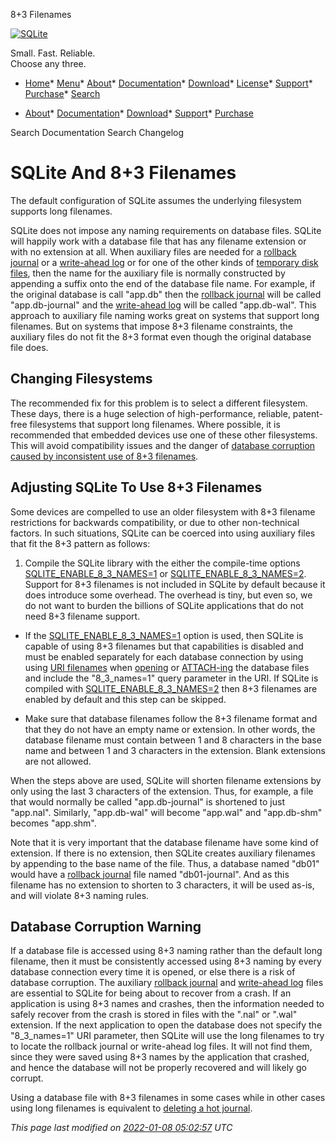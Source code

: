 




8\+3 Filenames




[![SQLite](images/sqlite370_banner.gif)](index.html)


Small. Fast. Reliable.  
Choose any three.


* [Home](index.html)* [Menu](javascript:void(0))* [About](about.html)* [Documentation](docs.html)* [Download](download.html)* [License](copyright.html)* [Support](support.html)* [Purchase](prosupport.html)* [Search](javascript:void(0))




* [About](about.html)* [Documentation](docs.html)* [Download](download.html)* [Support](support.html)* [Purchase](prosupport.html)






Search Documentation
Search Changelog







# SQLite And 8\+3 Filenames



The default configuration of SQLite assumes the underlying filesystem
supports long filenames.




SQLite does not impose any naming requirements on database files.
SQLite will happily work with a database file that has any filename extension
or with no extension at all.
When auxiliary files are needed for a [rollback journal](lockingv3.html#rollback) or
a [write\-ahead log](wal.html) or for one of the other kinds of
[temporary disk files](tempfiles.html), then the name for the auxiliary file is normally
constructed by appending a suffix onto the end of the database file name.
For example, if the original database is call "app.db" then
the [rollback journal](lockingv3.html#rollback) will be called "app.db\-journal"
and the [write\-ahead log](wal.html) will be called "app.db\-wal".
This approach to auxiliary file naming works great on systems that
support long filenames. But on systems that impose 8\+3 filename
constraints, the auxiliary files do not fit the 8\+3 format even though
the original database file does.



## Changing Filesystems



The recommended fix for this problem is to select a different
filesystem. These days, there is a huge selection of high\-performance, 
reliable, patent\-free filesystems that support long filenames. 
Where possible, it is recommended that embedded devices use one
of these other filesystems. This will avoid compatibility issues
and the danger of
[database corruption caused by inconsistent use of 8\+3 filenames](shortnames.html#db83corrupt).



## Adjusting SQLite To Use 8\+3 Filenames



Some devices are compelled to use an older filesystem with 8\+3
filename restrictions for backwards compatibility, or due
to other non\-technical factors. In such situations, SQLite can be
coerced into using auxiliary files that fit the 8\+3 pattern as follows:



1. Compile the SQLite library with the either the compile\-time
 options [SQLITE\_ENABLE\_8\_3\_NAMES\=1](compile.html#enable_8_3_names) or
 [SQLITE\_ENABLE\_8\_3\_NAMES\=2](compile.html#enable_8_3_names).
 Support for 8\+3 filenames is not included in SQLite by default
 because it does introduce some overhead. The overhead is tiny,
 but even so, we do not want to burden the billions of SQLite
 applications that do not need 8\+3 filename support.

- If the [SQLITE\_ENABLE\_8\_3\_NAMES\=1](compile.html#enable_8_3_names) option
 is used, then SQLite is capable of using 8\+3 filenames but that
 capabilities is disabled and must be enabled separately for each
 database connection by using
 using [URI filenames](uri.html) when [opening](c3ref/open.html) or
 [ATTACH\-ing](lang_attach.html) the database files and include the
 "8\_3\_names\=1" query parameter in the URI. If SQLite
 is compiled with
 [SQLITE\_ENABLE\_8\_3\_NAMES\=2](compile.html#enable_8_3_names) then
 8\+3 filenames are enabled by default and this step can be
 skipped.

- Make sure that database filenames follow the 8\+3 filename
 format and that they do not have an empty name or extension.
 In other words, the database filename must contain between
 1 and 8 characters in the base name and between 1 and 3 characters
 in the extension. Blank extensions are not allowed.



When the steps above are used, SQLite will shorten filename extensions
by only using the last 3 characters of
the extension. Thus, for example, a file that would normally be called
"app.db\-journal" is shortened to just "app.nal".
Similarly, "app.db\-wal" will become "app.wal" and
"app.db\-shm" becomes "app.shm".




Note that it is very important that the database filename have some kind
of extension. If there is no extension, then SQLite creates auxiliary
filenames by appending to the base name of the file. Thus, a database
named "db01" would have a [rollback journal](lockingv3.html#rollback) file named
"db01\-journal". And as this filename has no extension to shorten
to 3 characters, it will be used as\-is, and will violate 8\+3 naming rules.




## Database Corruption Warning



If a database file is accessed using 8\+3 naming rather than the default
long filename, then it must be consistently accessed 
using 8\+3 naming by every database
connection every time it is opened, or else there is a risk of database
corruption.
The auxiliary [rollback journal](lockingv3.html#rollback) and [write\-ahead log](wal.html) files are essential
to SQLite for being about to recover from a crash. If an application is
using 8\+3 names and crashes, then the information needed to safely recover
from the crash is stored in files with the ".nal" or
".wal" extension. If the next application to open the database
does not specify the "8\_3\_names\=1" URI parameter, then SQLite
will use the long filenames to try to locate the rollback journal or
write\-ahead log files. It will not find them, since they were saved using
8\+3 names by the application that crashed, and hence the database will not
be properly recovered and will likely go corrupt.




Using a database file with 8\+3 filenames in some cases while in 
other cases using long filenames is equivalent to
[deleting a hot journal](howtocorrupt.html#delhotjrnl).



*This page last modified on [2022\-01\-08 05:02:57](https://sqlite.org/docsrc/honeypot) UTC* 


